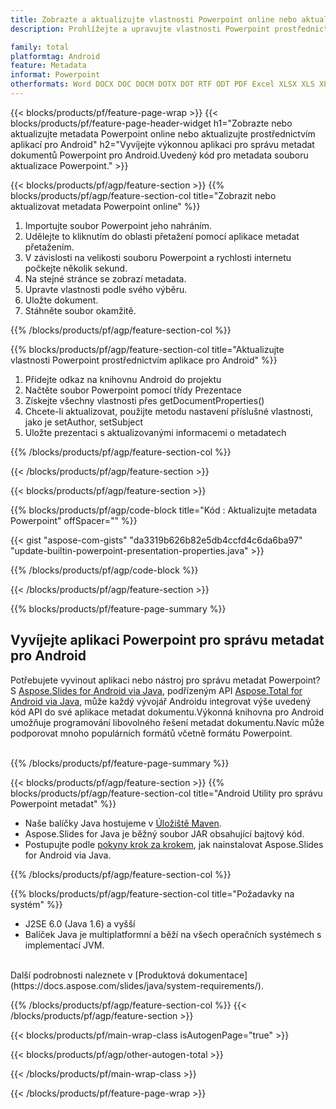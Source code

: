```yaml
---
title: Zobrazte a aktualizujte vlastnosti Powerpoint online nebo aktualizujte metadata pomocí mobilních aplikací pro Android
description: Prohlížejte a upravujte vlastnosti Powerpoint prostřednictvím online aplikace zdarma.Kód Android API pro aktualizaci vlastností Powerpoint.

family: total
platformtag: Android
feature: Metadata
informat: Powerpoint
otherformats: Word DOCX DOC DOCM DOTX DOT RTF ODT PDF Excel XLSX XLS XLSM XLSB ODS Powerpoint PPTX PPT ODP
---
```

{{< blocks/products/pf/feature-page-wrap >}}
{{< blocks/products/pf/feature-page-header-widget h1="Zobrazte nebo aktualizujte metadata Powerpoint online nebo aktualizujte prostřednictvím aplikací pro Android" h2="Vyvíjejte výkonnou aplikaci pro správu metadat dokumentů Powerpoint pro Android.Uvedený kód pro metadata souboru aktualizace Powerpoint." >}}

{{< blocks/products/pf/agp/feature-section >}}
{{% blocks/products/pf/agp/feature-section-col title="Zobrazit nebo aktualizovat metadata Powerpoint online" %}}

1. Importujte soubor Powerpoint jeho nahráním.
1. Udělejte to kliknutím do oblasti přetažení pomocí aplikace metadat přetažením.
1. V závislosti na velikosti souboru Powerpoint a rychlosti internetu počkejte několik sekund.
1. Na stejné stránce se zobrazí metadata.
1. Upravte vlastnosti podle svého výběru.
1. Uložte dokument.
1. Stáhněte soubor okamžitě.

{{% /blocks/products/pf/agp/feature-section-col %}}

{{% blocks/products/pf/agp/feature-section-col title="Aktualizujte vlastnosti Powerpoint prostřednictvím aplikace pro Android" %}}

1. Přidejte odkaz na knihovnu Android do projektu
1. Načtěte soubor Powerpoint pomocí třídy Prezentace
1. Získejte všechny vlastnosti přes getDocumentProperties()
1. Chcete-li aktualizovat, použijte metodu nastavení příslušné vlastnosti, jako je setAuthor, setSubject
1. Uložte prezentaci s aktualizovanými informacemi o metadatech

{{% /blocks/products/pf/agp/feature-section-col %}}

{{< /blocks/products/pf/agp/feature-section >}}

{{< blocks/products/pf/agp/feature-section >}}

{{% blocks/products/pf/agp/code-block title="Kód : Aktualizujte metadata Powerpoint" offSpacer="" %}}

{{< gist "aspose-com-gists" "da3319b626b82e5db4ccfd4c6da6ba97" "update-builtin-powerpoint-presentation-properties.java" >}}

{{% /blocks/products/pf/agp/code-block %}}

{{< /blocks/products/pf/agp/feature-section >}}

{{% blocks/products/pf/feature-page-summary %}}

<h2>Vyvíjejte aplikaci Powerpoint pro správu metadat pro Android</h2>

Potřebujete vyvinout aplikaci nebo nástroj pro správu metadat Powerpoint?S [Aspose.Slides for Android via Java](https://products.aspose.com/slides/cs/android-java/), podřízeným API [Aspose.Total for Android via Java](https://products.aspose.com/total/cs/android-java/), může každý vývojář Androidu integrovat výše uvedený kód API do své aplikace metadat dokumentu.Výkonná knihovna pro Android umožňuje programování libovolného řešení metadat dokumentu.Navíc může podporovat mnoho populárních formátů včetně formátu Powerpoint.<br /><br />

{{% /blocks/products/pf/feature-page-summary %}}

{{< blocks/products/pf/agp/feature-section >}}
{{% blocks/products/pf/agp/feature-section-col title="Android Utility pro správu Powerpoint metadat" %}}

- Naše balíčky Java hostujeme v [Úložiště Maven](https://releases.aspose.com/java/repo/com/aspose/aspose-slides/). 
- Aspose.Slides for Java je běžný soubor JAR obsahující bajtový kód.
- Postupujte podle [pokyny krok za krokem](https://docs.aspose.com/slides/java/installation/#install-aspose-slides-for-java-from-maven-repository), jak nainstalovat Aspose.Slides for Android via Java.

{{% /blocks/products/pf/agp/feature-section-col %}}

{{% blocks/products/pf/agp/feature-section-col title="Požadavky na systém" %}}

- J2SE 6.0 (Java 1.6) a vyšší
- Balíček Java je multiplatformní a běží na všech operačních systémech s implementací JVM.

<br />
Další podrobnosti naleznete v [Produktová dokumentace](https://docs.aspose.com/slides/java/system-requirements/).

{{% /blocks/products/pf/agp/feature-section-col %}}
{{< /blocks/products/pf/agp/feature-section >}}


{{< blocks/products/pf/main-wrap-class isAutogenPage="true" >}}

{{< blocks/products/pf/agp/other-autogen-total >}}

{{< /blocks/products/pf/main-wrap-class >}}

{{< /blocks/products/pf/feature-page-wrap >}}